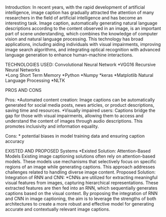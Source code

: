 Introduction:
In recent years, with the rapid development of artificial intelligence, image caption has gradually attracted the attention of many researchers in the field of artificial intelligence and has become an interesting task. Image caption, automatically generating natural language descriptions according to the content observed in an image, is an important part of scene understanding, which combines the knowledge of computer vision and natural language processing.
This technology has broad applications, including aiding individuals with visual impairments, improving image search algorithms, and integrating optical recognition with advanced language generation to enhance human-machine interactions.

TECHNOLOGIES USED:
Convolutional Neural Network
*VGG16
Recursive Neural Networks  
*Long Short Term Memory 
*Python
*Numpy
*keras
*Matplotlib
Natural Language Processing
*NLTK

PROS AND CONS

Pros:
*Automated content creation: Image captions can be automatically generated for social media posts, news articles, or product descriptions, saving time and resources.
*Visually impaired users: Captions bridge the gap for those with visual impairments, allowing them to access and understand the content of images through audio descriptions. This promotes inclusivity and information equality.


 Cons:
        *  potential biases in model training data and ensuring caption accuracy
 
 EXISTED AND PROPOSED Systems
 *Existed Solution: Attention-Based Models Existing image captioning solutions often rely on attention-based models. These models use mechanisms that selectively focus on specific regions of an image while generating captions.
This approach addresses challenges related to handling diverse image content.
Proposed Solution: Integration of RNN and CNN:
*CNNs are utilized for extracting meaningful visual features from images, capturing hierarchical representations. These extracted features are then fed into an RNN, which sequentially generates captions based on the visual context.
By proposing the integration of RNN and CNN in image captioning, the aim is to leverage the strengths of both architectures to create a more robust and effective model for generating accurate and contextually relevant image captions.

